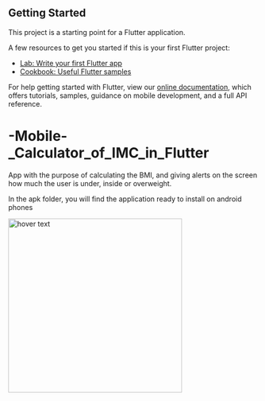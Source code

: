 ## Getting Started

This project is a starting point for a Flutter application.

A few resources to get you started if this is your first Flutter project:

- [Lab: Write your first Flutter app](https://flutter.dev/docs/get-started/codelab)
- [Cookbook: Useful Flutter samples](https://flutter.dev/docs/cookbook)

For help getting started with Flutter, view our
[online documentation](https://flutter.dev/docs), which offers tutorials,
samples, guidance on mobile development, and a full API reference.
# -Mobile-_Calculator_of_IMC_in_Flutter

<p>App with the purpose of calculating the BMI, and giving alerts on the screen how much the user is under, inside or overweight.</p>
<p>In the apk folder, you will find the application ready to install on android phones</p>

<img src="https://i.ibb.co/R06DZ2S/cal-imc.jpg" width="350" title="hover text">
